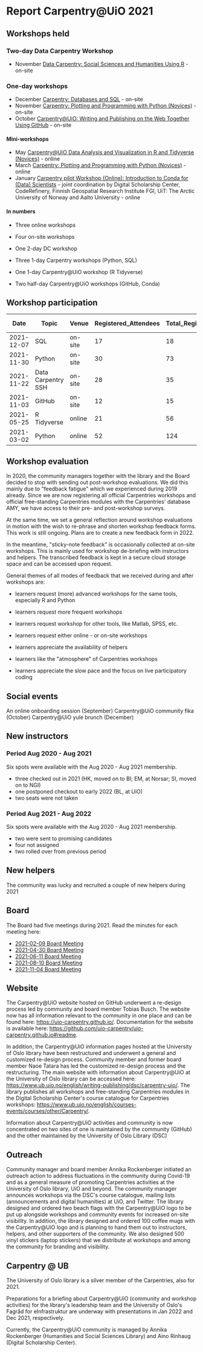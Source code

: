 # Report Carpentry@UiO 2021

## Workshops held

### Two-day Data Carpentry Workshop

* November [Data Carpentry: Social Sciences and Humanities Using R](https://www.ub.uio.no/english/courses-events/courses/other/Carpentry/211122_dcssh) - on-site

### One-day workshops

* December [Carpentry: Databases and SQL](https://www.ub.uio.no/english/courses-events/courses/other/Carpentry/arkiv/211207_sql) - on-site
* November [Carpentry: Plotting and Programming with Python (Novices)](https://www.ub.uio.no/english/courses-events/courses/other/Carpentry/211130_python) - on-site
* October [Carpentry@UiO: Writing and Publishing on the Web Together Using GitHub](https://www.ub.uio.no/english/courses-events/courses/other/Carpentry/211103_github) - on-site

#### Mini-workshops

* May [Carpentry@UiO Data Analysis and Visualization in R and Tidyverse (Novices)](https://www.ub.uio.no/english/courses-events/courses/other/Carpentry/210525_r) - online
* March [Carpentry: Plotting and Programming with Python (Novices)](https://www.ub.uio.no/english/courses-events/courses/other/Carpentry/210302_python) - online
* January [Carpentry pilot Workshop (Online): Introduction to Conda for (Data) Scientists](https://www.ub.uio.no/english/courses-events/courses/other/Carpentry/210108_conda) - joint coordination by Digital Scholarship Center, CodeRefinery, Finnish Geospatial Research Institute FGI, UiT: The Arctic University of Norway and Aalto University - online

#### In numbers

* Three online workshops
* Four on-site workshops

* One 2-day DC workshop
* Three 1-day Carpentry workshops (Python, SQL)
* One 1-day Carpentry@UiO workshop (R Tidyverse)
* Two half-day Carpentry@UiO workshops (GitHub, Conda)

## Workshop participation

|Date|Topic|Venue|Registered_Attendees|Total_Registered|Show-Up|
|---|---|---|---|---|---|
|2021-12-07|SQL|on-site|17|18|NA|
|2021-11-30|Python|on-site|30|73|20|
|2021-11-22|Data Carpentry SSH|on-site|28|35|20/13|
|2021-11-03|GitHub|on-site|12|15|4|
|2021-05-25|R Tidyverse|online|21|56|NA|
|2021-03-02|Python|online|52|124|NA|

## Workshop evaluation

In 2020, the community managers together with the library and the Board decided to stop with sending out post-workshop evaluations. We did this mainly due to "feedback fatigue" which we experienced during 2019 already. Since we are now registering all official Carpentries workshops and official free-standing Carpentries modules with the Carpentries' database AMY, we have access to their pre- and post-workshop surveys.

At the same time, we set a general reflection around workshop evaluations in motion with the wish to re-phrase and shorten workshop feedback forms. This work is still ongoing. Plans are to create a new feedback form in 2022.

In the meantime, "sticky-note feedback" is occasionally collected at on-site workshops. This is mainly used for workshop de-briefing with instructors and helpers. The transcribed feedback is kept in a secure cloud storage space and can be accessed upon request.

General themes of all modes of feedback that we received during and after workshops are:

* learners request (more) advanced workshops for the same tools, especially R and Python
* learners request more frequent workshops
* learners request workshop for other tools, like Matlab, SPSS, etc.
* learners request either online - or on-site workshops

* learners appreciate the availability of helpers
* learners like the "atmosphere" of Carpentries workshops
* learners appreciate the slow pace and the focus on live participatory coding

## Social events

An online onboarding session (September)
Carpentry@UiO community fika (October)
Carpentry@UiO yule brunch (December)

## New instructors

### Period Aug 2020 - Aug 2021

Six spots were available with the Aug 2020 - Aug 2021 membership.

- three checked out in 2021 (HK, moved on to BI; EM, at Norsar; SI, moved on to NGI)
- one postponed checkout to early 2022 (BL, at UiO)
- two seats were not taken

### Period Aug 2021 - Aug 2022

Six spots were available with the Aug 2020 - Aug 2021 membership.

- two were sent to promising candidates
- four not assigned
- two rolled over from previous period

## New helpers

The community was lucky and recruited a couple of new helpers during 2021

## Board

The Board had five meetings during 2021. Read the minutes for each meeting here:

- [2021-02-09 Board Meeting](210209_board_meeting.md)
- [2021-04-30 Board Meeting](210430_board_meeting.md)
- [2021-06-11 Board Meeting](210611_board_meeting.md)
- [2021-08-10 Board Meeting](210810_board_meeting.md)
- [2021-11-04 Board Meeting](211104_board_meeting.md)

## Website

The Carpentry@UiO website hosted on GitHub underwent a re-design process led by community and board member Tobias Busch. The website now has all information relevant to the community in one place and can be found here: https://uio-carpentry.github.io/. Documentation for the website is available here: https://github.com/uio-carpentry/uio-carpentry.github.io#readme.

In addition, the Carpentry@UiO information pages hosted at the University of Oslo library have been restructured and underwent a general and customized re-design process. Community member and former board member Naoe Tatara has led the customized re-design process and the restructuring. The main website with information about Carpentry@UiO at the University of Oslo library can be accessed here: https://www.ub.uio.no/english/writing-publishing/dsc/carpentry-uio/. The library publishes all workshops and free-standing Carpentries modules in the Digital Scholarship Center's course catalogue for Carpentries workshops: https://www.ub.uio.no/english/courses-events/courses/other/Carpentry/.

Information about Carpentry@UiO activities and community is now concentrated on two sites of one is maintained by the community (GitHub) and the other maintained by the University of Oslo Library (DSC)

## Outreach

Community manager and board member Annika Rockenberger initiated an outreach action to address fluctuations in the community during Covid-19 and as a general measure of promoting Carpentries activities at the University of Oslo library, UiO and beyond. The community manager announces workshops via the DSC's course catalogue, mailing lists (announcements and digital humanities) at UiO, and Twitter. The library designed and ordered two beach flags with the Carpentry@UiO logo to be put up alongside workshops and community events for increased on-site visibility. In addition, the library designed and ordered 100 coffee mugs with the Carpentry@UiO logo and is planning to hand them out to instructors, helpers, and other supporters of the community. We also designed 500 vinyl stickers (laptop stickers) that we distribute at workshops and among the community for branding and visibility.

## Carpentry @ UB

The University of Oslo library is a silver member of the Carpentries, also for 2021.

Preparations for a briefing about Carpentry@UiO (community and workshop activities) for the library's leadership team and the University of Oslo's Fagråd for eInfrastruktur are underway with presentations in Jan 2022 and Dec 2021, respectively.

Currently, the Carpentry@UiO community is managed by Annika Rockenberger (Humanities and Social Sciences Library) and Aino Rinhaug (Digital Scholarship Center).
